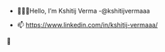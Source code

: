 - 🙋🏻‍♂️Hello, I’m Kshitij Verma -@kshitijvermaaa

- 📫 https://www.linkedin.com/in/kshitij-vermaaa/

<!---
kshitijvermaaa/kshitijvermaaa is a ✨ special ✨ repository because its `README.md` (this file) appears on your GitHub profile.
You can click the Preview link to take a look at your changes.
--->
:tada:
